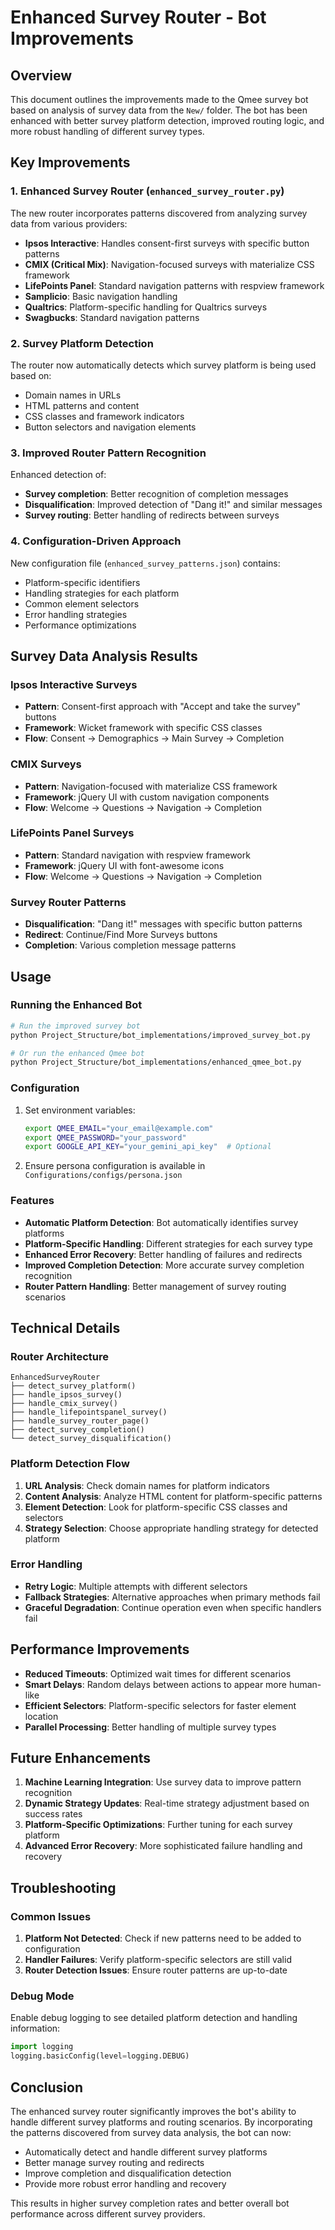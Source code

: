 # Enhanced Survey Router - Bot Improvements

## Overview

This document outlines the improvements made to the Qmee survey bot based on analysis of survey data from the `New/` folder. The bot has been enhanced with better survey platform detection, improved routing logic, and more robust handling of different survey types.

## Key Improvements

### 1. Enhanced Survey Router (`enhanced_survey_router.py`)

The new router incorporates patterns discovered from analyzing survey data from various providers:

- **Ipsos Interactive**: Handles consent-first surveys with specific button patterns
- **CMIX (Critical Mix)**: Navigation-focused surveys with materialize CSS framework
- **LifePoints Panel**: Standard navigation patterns with respview framework
- **Samplicio**: Basic navigation handling
- **Qualtrics**: Platform-specific handling for Qualtrics surveys
- **Swagbucks**: Standard navigation patterns

### 2. Survey Platform Detection

The router now automatically detects which survey platform is being used based on:
- Domain names in URLs
- HTML patterns and content
- CSS classes and framework indicators
- Button selectors and navigation elements

### 3. Improved Router Pattern Recognition

Enhanced detection of:
- **Survey completion**: Better recognition of completion messages
- **Disqualification**: Improved detection of "Dang it!" and similar messages
- **Survey routing**: Better handling of redirects between surveys

### 4. Configuration-Driven Approach

New configuration file (`enhanced_survey_patterns.json`) contains:
- Platform-specific identifiers
- Handling strategies for each platform
- Common element selectors
- Error handling strategies
- Performance optimizations

## Survey Data Analysis Results

### Ipsos Interactive Surveys
- **Pattern**: Consent-first approach with "Accept and take the survey" buttons
- **Framework**: Wicket framework with specific CSS classes
- **Flow**: Consent → Demographics → Main Survey → Completion

### CMIX Surveys
- **Pattern**: Navigation-focused with materialize CSS framework
- **Framework**: jQuery UI with custom navigation components
- **Flow**: Welcome → Questions → Navigation → Completion

### LifePoints Panel Surveys
- **Pattern**: Standard navigation with respview framework
- **Framework**: jQuery UI with font-awesome icons
- **Flow**: Welcome → Questions → Navigation → Completion

### Survey Router Patterns
- **Disqualification**: "Dang it!" messages with specific button patterns
- **Redirect**: Continue/Find More Surveys buttons
- **Completion**: Various completion message patterns

## Usage

### Running the Enhanced Bot

```bash
# Run the improved survey bot
python Project_Structure/bot_implementations/improved_survey_bot.py

# Or run the enhanced Qmee bot
python Project_Structure/bot_implementations/enhanced_qmee_bot.py
```

### Configuration

1. Set environment variables:
   ```bash
   export QMEE_EMAIL="your_email@example.com"
   export QMEE_PASSWORD="your_password"
   export GOOGLE_API_KEY="your_gemini_api_key"  # Optional
   ```

2. Ensure persona configuration is available in `Configurations/configs/persona.json`

### Features

- **Automatic Platform Detection**: Bot automatically identifies survey platforms
- **Platform-Specific Handling**: Different strategies for each survey type
- **Enhanced Error Recovery**: Better handling of failures and redirects
- **Improved Completion Detection**: More accurate survey completion recognition
- **Router Pattern Handling**: Better management of survey routing scenarios

## Technical Details

### Router Architecture

```
EnhancedSurveyRouter
├── detect_survey_platform()
├── handle_ipsos_survey()
├── handle_cmix_survey()
├── handle_lifepointspanel_survey()
├── handle_survey_router_page()
├── detect_survey_completion()
└── detect_survey_disqualification()
```

### Platform Detection Flow

1. **URL Analysis**: Check domain names for platform indicators
2. **Content Analysis**: Analyze HTML content for platform-specific patterns
3. **Element Detection**: Look for platform-specific CSS classes and selectors
4. **Strategy Selection**: Choose appropriate handling strategy for detected platform

### Error Handling

- **Retry Logic**: Multiple attempts with different selectors
- **Fallback Strategies**: Alternative approaches when primary methods fail
- **Graceful Degradation**: Continue operation even when specific handlers fail

## Performance Improvements

- **Reduced Timeouts**: Optimized wait times for different scenarios
- **Smart Delays**: Random delays between actions to appear more human-like
- **Efficient Selectors**: Platform-specific selectors for faster element location
- **Parallel Processing**: Better handling of multiple survey types

## Future Enhancements

1. **Machine Learning Integration**: Use survey data to improve pattern recognition
2. **Dynamic Strategy Updates**: Real-time strategy adjustment based on success rates
3. **Platform-Specific Optimizations**: Further tuning for each survey platform
4. **Advanced Error Recovery**: More sophisticated failure handling and recovery

## Troubleshooting

### Common Issues

1. **Platform Not Detected**: Check if new patterns need to be added to configuration
2. **Handler Failures**: Verify platform-specific selectors are still valid
3. **Router Detection Issues**: Ensure router patterns are up-to-date

### Debug Mode

Enable debug logging to see detailed platform detection and handling information:

```python
import logging
logging.basicConfig(level=logging.DEBUG)
```

## Conclusion

The enhanced survey router significantly improves the bot's ability to handle different survey platforms and routing scenarios. By incorporating the patterns discovered from survey data analysis, the bot can now:

- Automatically detect and handle different survey platforms
- Better manage survey routing and redirects
- Improve completion and disqualification detection
- Provide more robust error handling and recovery

This results in higher survey completion rates and better overall bot performance across different survey providers.
